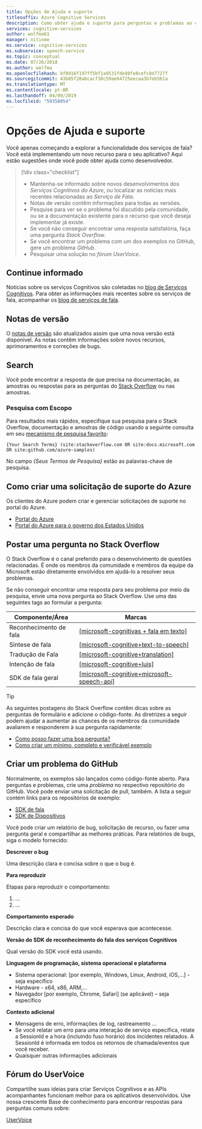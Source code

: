 ```yaml
---
title: Opções de Ajuda e suporte
titlesuffix: Azure Cognitive Services
description: Como obter ajuda e suporte para perguntas e problemas ao criar aplicativos que se integram com o Serviço de Fala
services: cognitive-services
author: wolfma61
manager: nitinme
ms.service: cognitive-services
ms.subservice: speech-service
ms.topic: conceptual
ms.date: 07/26/2018
ms.author: wolfma
ms.openlocfilehash: bf0916f197ff5bf1a9531fde98fe8cefc8d7727f
ms.sourcegitcommit: 43b85f28abcacf30c59ae64725eecaa3b7eb561a
ms.translationtype: MT
ms.contentlocale: pt-BR
ms.lasthandoff: 04/09/2019
ms.locfileid: "59358054"
---
```

# <a name="support-and-help-options"></a>Opções de Ajuda e suporte

Você apenas começando a explorar a funcionalidade dos serviços de fala? Você está implementando um novo recurso para o seu aplicativo? Aqui estão sugestões onde você pode obter ajuda como desenvolvedor.

> [!div class="checklist"]
> * Mantenha-se informado sobre novos desenvolvimentos dos *Serviços Cognitivos do Azure*, ou localizar as notícias mais recentes relacionadas ao *Serviço de Fala*.
> * Notas de versão contêm informações para todas as versões.
> * Pesquise para ver se o problema foi discutido pela comunidade, ou se a documentação existente para o recurso que você deseja implementar já existe.
> * Se você não conseguir encontrar uma resposta satisfatória, faça uma pergunta *Stack Overflow*.
> * Se você encontrar um problema com um dos exemplos no GitHub, gere um problema *GitHub*.
> * Pesquisar uma solução no *fórum UserVoice*.

## <a name="stay-informed"></a>Continue informado

Notícias sobre os serviços Cognitivos são coletadas no [blog de Serviços Cognitivos](https://azure.microsoft.com/blog/topics/cognitive-services/). Para obter as informações mais recentes sobre os serviços de fala, acompanhar os [blog de serviços de fala](https://azure.microsoft.com/blog/tag/speech-service/).

## <a name="release-notes"></a>Notas de versão

O [notas de versão](https://aka.ms/csspeech/whatsnew) são atualizados assim que uma nova versão está disponível. As notas contêm informações sobre novos recursos, aprimoramentos e correções de bugs.

## <a name="search"></a>Search

Você pode encontrar a resposta de que precisa na documentação, as amostras ou respostas para as perguntas do [Stack Overflow](https://www.stackoverflow.com) ou nas amostras.

### <a name="scoped-search"></a>Pesquisa com Escopo

Para resultados mais rápidos, especifique sua pesquisa para o Stack Overflow, documentação e amostras de código usando a seguinte consulta em seu [mecanismo de pesquisa favorito](https://bing.com):

```
{Your Search Terms} (site:stackoverflow.com OR site:docs.microsoft.com OR site:github.com/azure-samples)
```

No campo *{Seus Termos de Pesquisa}* estão as palavras-chave de pesquisa.

## <a name="create-an-azure-support-request"></a>Como criar uma solicitação de suporte do Azure

Os clientes do Azure podem criar e gerenciar solicitações de suporte no portal do Azure.

* [Portal do Azure](https://ms.portal.azure.com/#blade/Microsoft_Azure_Support/HelpAndSupportBlade/overview)
* [Portal do Azure para o governo dos Estados Unidos](https://portal.azure.us)

## <a name="post-a-question-to-stack-overflow"></a>Postar uma pergunta no Stack Overflow

O Stack Overflow é o canal preferido para o desenvolvimento de questões relacionadas. É onde os membros da comunidade e membros da equipe da Microsoft estão diretamente envolvidos em ajudá-lo a resolver seus problemas.

Se não conseguir encontrar uma resposta para seu problema por meio da pesquisa, envie uma nova pergunta ao Stack Overflow. Use uma das seguintes tags ao formular a pergunta:

|Componente/Área  |Marcas  |
|---------|---------|
|Reconhecimento de fala |[[microsoft-cognitivas + fala em texto]](https://stackoverflow.com/questions/tagged/microsoft-cognitive+speech-to-text)|
|Síntese de fala |[[microsoft-cognitive+text-to-speech]](https://stackoverflow.com/questions/tagged/microsoft-cognitive+text-to-speech)|
|Tradução de Fala |[[microsoft-cognitive+translation]](https://stackoverflow.com/questions/tagged/microsoft-cognitive+translation)|
|Intenção de fala |[[microsoft-cognitive+luis]](https://stackoverflow.com/questions/tagged/microsoft-cognitive+luis)|
|SDK de fala geral |[[microsoft-cognitive+microsoft-speech-api]](https://stackoverflow.com/questions/tagged/microsoft-cognitive+microsoft-speech-api)|

> [!TIP]
> As seguintes postagens do Stack Overflow contêm dicas sobre as perguntas de formulário e adicione o código-fonte. As diretrizes a seguir podem ajudar a aumentar as chances de os membros da comunidade avaliarem e responderem à sua pergunta rapidamente:  
> * [Como posso fazer uma boa pergunta?](https://stackoverflow.com/help/how-to-ask)
> * [Como criar um mínimo, completo e verificável exemplo](https://stackoverflow.com/help/mcve)

## <a name="create-a-github-issue"></a>Criar um problema do GitHub

Normalmente, os exemplos são lançados como código-fonte aberto. Para perguntas e problemas, crie uma *problema* no respectivo repositório do GitHub. Você pode enviar uma solicitação de pull, também. A lista a seguir contém links para os repositórios de exemplo:

* [SDK de fala](https://github.com/Azure-Samples/cognitive-services-speech-sdk/issues)
* [SDK de Dispositivos](https://github.com/Azure-Samples/Cognitive-Services-Speech-Devices-SDK/issues)

Você pode criar um relatório de bug, solicitação de recurso, ou fazer uma pergunta geral e compartilhar as melhores práticas. Para relatórios de bugs, siga o modelo fornecido:

**Descrever o bug**

Uma descrição clara e concisa sobre o que o bug é.

**Para reproduzir**

Etapas para reproduzir o comportamento:
1. ...
2. ...

**Comportamento esperado**

Descrição clara e concisa do que você esperava que acontecesse.

**Versão do SDK de reconhecimento do fala dos serviços Cognitivos**

Qual versão do SDK você está usando.

**Linguagem de programação, sistema operacional e plataforma**

 - Sistema operacional: [por exemplo, Windows, Linux, Android, iOS,...] - seja específico
 - Hardware - x64, x86, ARM,...
 - Navegador [por exemplo, Chrome, Safari] (se aplicável) – seja específico

**Contexto adicional**

 - Mensagens de erro, informações de log, rastreamento ...
 - Se você relatar um erro para uma interação de serviço específica, relate a SessionId e a hora (incluindo fuso horário) dos incidentes relatados. A SessionId é informada em todos os retornos de chamada/eventos que você receber.
 - Quaisquer outras informações adicionais


## <a name="uservoice-forum"></a>Fórum do UserVoice

Compartilhe suas ideias para criar Serviços Cognitivos e as APIs acompanhantes funcionam melhor para os aplicativos desenvolvidos. Use nossa crescente Base de conhecimento para encontrar respostas para perguntas comuns sobre:

[UserVoice](https://cognitive.uservoice.com/)
